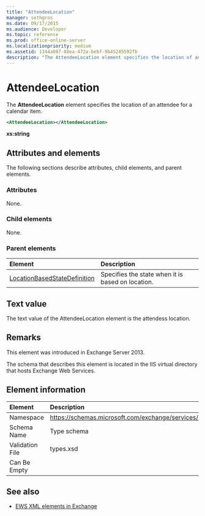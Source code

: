 ```yaml
---
title: "AttendeeLocation"
manager: sethgros
ms.date: 09/17/2015
ms.audience: Developer
ms.topic: reference
ms.prod: office-online-server
ms.localizationpriority: medium
ms.assetid: 1344a087-88ea-472a-bebf-9b45245592fb
description: "The AttendeeLocation element specifies the location of an attendee for a calendar item."
---
```


# AttendeeLocation

The **AttendeeLocation** element specifies the location of an attendee for a calendar item. 
  
```XML
<AttendeeLocation></AttendeeLocation>
```

 **xs:string**
## Attributes and elements

The following sections describe attributes, child elements, and parent elements.
  
### Attributes

None.
  
### Child elements

None.
  
### Parent elements

|**Element**|**Description**|
|:-----|:-----|
|[LocationBasedStateDefinition](locationbasedstatedefinition.md) <br/> |Specifies the state when it is based on location.  <br/> |
   
## Text value

The text value of the AttendeeLocation element is the attendess location.
  
## Remarks

This element was introduced in Exchange Server 2013.
  
The schema that describes this element is located in the IIS virtual directory that hosts Exchange Web Services.
  
## Element information

|**Element**|**Description**|
|:-----|:-----|
|Namespace  <br/> |https://schemas.microsoft.com/exchange/services/2006/types  <br/> |
|Schema Name  <br/> |Type schema  <br/> |
|Validation File  <br/> |types.xsd  <br/> |
|Can Be Empty  <br/> ||
   
## See also

- [EWS XML elements in Exchange](ews-xml-elements-in-exchange.md)

